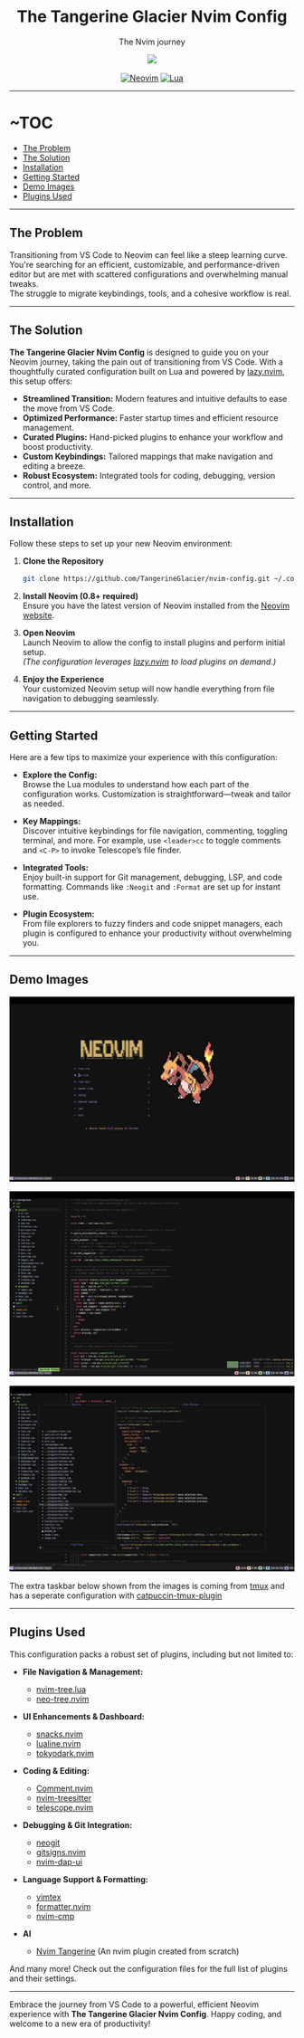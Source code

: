 
<div align="center">

# The Tangerine Glacier Nvim Config

The Nvim journey

<img
src="https://api.deepai.org/job-view-file/1ba287d4-d00b-4b32-b329-3977b078e102/outputs/output.jpg" width=400
/>

[![Neovim](https://img.shields.io/badge/Neovim%200.8+-green.svg?style=for-the-badge&logo=neovim)](https://neovim.io)
[![Lua](https://img.shields.io/badge/Lua-blue.svg?style=for-the-badge&logo=lua)](http://www.lua.org)

</div>

---

# ~TOC
- [The Problem](#the-problem)
- [The Solution](#the-solution)
- [Installation](#installation)
- [Getting Started](#getting-started)
- [Demo Images](#demo-images)
- [Plugins Used](#plugins-used)


---

## The Problem

Transitioning from VS Code to Neovim can feel like a steep learning curve.  
You're searching for an efficient, customizable, and performance-driven editor but are met with scattered configurations and overwhelming manual tweaks.  
The struggle to migrate keybindings, tools, and a cohesive workflow is real.

---

## The Solution

**The Tangerine Glacier Nvim Config** is designed to guide you on your Neovim journey, taking the pain out of transitioning from VS Code. With a thoughtfully curated configuration built on Lua and powered by [lazy.nvim](https://github.com/folke/lazy.nvim), this setup offers:

- **Streamlined Transition:** Modern features and intuitive defaults to ease the move from VS Code.
- **Optimized Performance:** Faster startup times and efficient resource management.
- **Curated Plugins:** Hand-picked plugins to enhance your workflow and boost productivity.
- **Custom Keybindings:** Tailored mappings that make navigation and editing a breeze.
- **Robust Ecosystem:** Integrated tools for coding, debugging, version control, and more.

---

## Installation

Follow these steps to set up your new Neovim environment:

1. **Clone the Repository**

   ```bash
   git clone https://github.com/TangerineGlacier/nvim-config.git ~/.config/nvim
   ```

2. **Install Neovim (0.8+ required)**  
   Ensure you have the latest version of Neovim installed from the [Neovim website](https://neovim.io).

3. **Open Neovim**  
   Launch Neovim to allow the config to install plugins and perform initial setup.  
   *(The configuration leverages [lazy.nvim](https://github.com/folke/lazy.nvim) to load plugins on demand.)*

4. **Enjoy the Experience**  
   Your customized Neovim setup will now handle everything from file navigation to debugging seamlessly.

---

## Getting Started

Here are a few tips to maximize your experience with this configuration:

- **Explore the Config:**  
  Browse the Lua modules to understand how each part of the configuration works. Customization is straightforward—tweak and tailor as needed.

- **Key Mappings:**  
  Discover intuitive keybindings for file navigation, commenting, toggling terminal, and more. For example, use `<leader>cc` to toggle comments and `<C-P>` to invoke Telescope’s file finder.

- **Integrated Tools:**  
  Enjoy built-in support for Git management, debugging, LSP, and code formatting. Commands like `:Neogit` and `:Format` are set up for instant use.

- **Plugin Ecosystem:**  
  From file explorers to fuzzy finders and code snippet managers, each plugin is configured to enhance your productivity without overwhelming you.

---

## Demo Images

![alt text](image.png)

![alt text](image-1.png)

![alt text](image-2.png)

The extra taskbar below shown from the images is coming from [tmux](https://github.com/tmux/tmux/wiki/Getting-Started) and has a seperate configuration with [catpuccin-tmux-plugin](https://github.com/catppuccin/tmux)


---
## Plugins Used

This configuration packs a robust set of plugins, including but not limited to:

- **File Navigation & Management:**  
  - [nvim-tree.lua](https://github.com/nvim-tree/nvim-tree.lua)
  - [neo-tree.nvim](https://github.com/nvim-neo-tree/neo-tree.nvim)

- **UI Enhancements & Dashboard:**  
  - [snacks.nvim](https://github.com/folke/snacks.nvim)
  - [lualine.nvim](https://github.com/nvim-lualine/lualine.nvim)
  - [tokyodark.nvim](https://github.com/tiagovla/tokyodark.nvim)

- **Coding & Editing:**  
  - [Comment.nvim](https://github.com/numToStr/Comment.nvim)
  - [nvim-treesitter](https://github.com/nvim-treesitter/nvim-treesitter)
  - [telescope.nvim](https://github.com/nvim-telescope/telescope.nvim)

- **Debugging & Git Integration:**  
  - [neogit](https://github.com/NeogitOrg/neogit)
  - [gitsigns.nvim](https://github.com/lewis6991/gitsigns.nvim)
  - [nvim-dap-ui](https://github.com/rcarriga/nvim-dap-ui)

- **Language Support & Formatting:**  
  - [vimtex](https://github.com/lervag/vimtex)
  - [formatter.nvim](https://github.com/mhartington/formatter.nvim)
  - [nvim-cmp](https://github.com/hrsh7th/nvim-cmp)
- **AI**
  - [Nvim Tangerine](https://github.com/TangerineGlacier/nvim-tangerine) (An nvim plugin created from scratch)

And many more! Check out the configuration files for the full list of plugins and their settings.

---


Embrace the journey from VS Code to a powerful, efficient Neovim experience with **The Tangerine Glacier Nvim Config**. Happy coding, and welcome to a new era of productivity!
